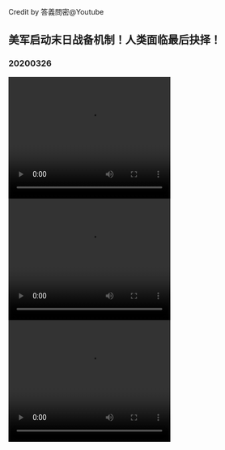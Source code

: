 Credit by 答義問密@Youtube
## 美军启动末日战备机制！人类面临最后抉择！
### 20200326
<video width="320" height="240" controls>
  <source src="答義問密/videos/20200326_Y0fGBjYUNu0-split-001.mp4" type="video/mp4">
</video>
<video width="320" height="240" controls>
  <source src="答義問密/videos/20200326_Y0fGBjYUNu0-split-002.mp4" type="video/mp4">
</video>
<video width="320" height="240" controls>
  <source src="答義問密/videos/20200326_Y0fGBjYUNu0-split-003.mp4" type="video/mp4">
</video>
